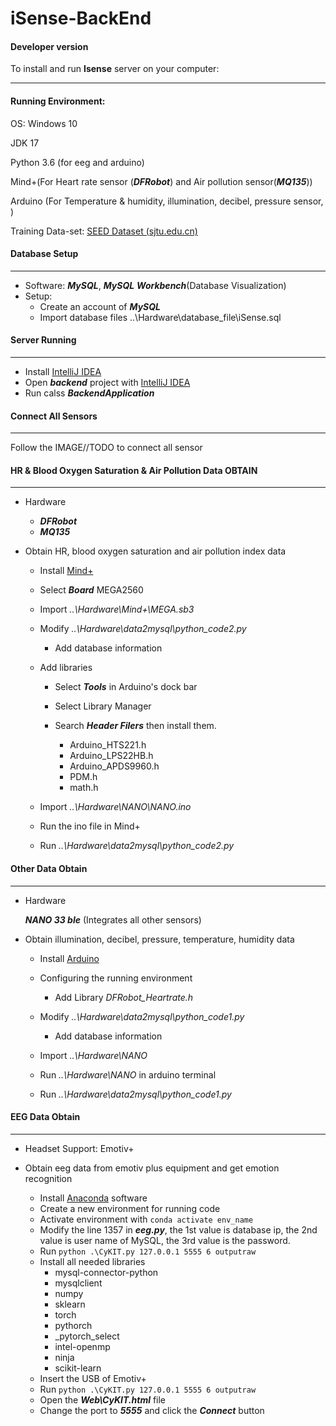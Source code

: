 # iSense-BackEnd

#### Developer version

To install and run **Isense** server on your computer:

-----

#### Running Environment: 

OS: Windows 10

JDK 17

Python 3.6 (for eeg and arduino)

Mind+(For Heart rate sensor (***DFRobot***) and Air pollution sensor(***MQ135***)) 

Arduino (For Temperature & humidity, illumination, decibel, pressure sensor,   )

Training Data-set: [SEED Dataset (sjtu.edu.cn)](https://bcmi.sjtu.edu.cn/home/seed/)



#### Database Setup

-----

* Software: ***MySQL***, ***MySQL*** ***Workbench***(Database Visualization)
* Setup: 
  * Create an account of ***MySQL***
  * Import database files ..\Hardware\database_file\iSense.sql



#### Server Running

---

* Install [IntelliJ IDEA](https://www.jetbrains.com/zh-cn/idea/download/#section=windows)
* Open ***backend*** project with [IntelliJ IDEA](https://www.jetbrains.com/zh-cn/idea/download/#section=windows)
* Run calss ***BackendApplication***



#### Connect All Sensors

----

Follow the IMAGE//TODO to connect all sensor



#### HR & Blood Oxygen Saturation & Air Pollution Data OBTAIN

---

* Hardware

  * ***DFRobot***
  * ***MQ135***

* Obtain HR, blood oxygen saturation and air pollution index data

  * Install [Mind+](https://mindplus.cc/)
  * Select ***Board*** MEGA2560
  * Import *..\Hardware\Mind+\MEGA.sb3*
  * Modify *..\Hardware\data2mysql\python_code2.py*
    * Add database information
  * Add libraries

    * Select ***Tools*** in Arduino's dock bar
    * Select Library Manager
    * Search ***Header Filers*** then install them.

      * Arduino_HTS221.h
      * Arduino_LPS22HB.h
      * Arduino_APDS9960.h
      * PDM.h
      * math.h
  * Import *..\Hardware\NANO\NANO.ino*
  * Run the ino file in Mind+
  * Run *..\Hardware\data2mysql\python_code2.py*



#### Other Data Obtain

------

* Hardware 

  ***NANO 33 ble*** (Integrates all other sensors)

* Obtain illumination, decibel, pressure, temperature, humidity data

  * Install [Arduino](https://www.arduino.cc/)

  * Configuring the running environment

    * Add Library *DFRobot_Heartrate.h*

  * Modify *..\Hardware\data2mysql\python_code1.py*

    * Add database information

  * Import *..\Hardware\NANO* 
  
  * Run *..\Hardware\NANO* in arduino terminal
  
  * Run *..\Hardware\data2mysql\python_code1.py*
  
    

#### EEG Data Obtain

----

* Headset Support: Emotiv+

* Obtain eeg data from emotiv plus equipment and get emotion recognition  
  * Install [Anaconda](https://www.anaconda.com/) software
  * Create a new environment for running code
  * Activate environment with  `conda activate env_name`
  * Modify the  line 1357 in ***eeg.py***, the 1st value is database ip, the 2nd value is user name of MySQL, the 3rd value is the password.
  * Run  `python .\CyKIT.py 127.0.0.1 5555 6 outputraw`
  * Install all needed libraries 
    * mysql-connector-python
    * mysqlclient
    * numpy
    * sklearn
    * torch
    * pythorch
    * _pytorch_select
    * intel-openmp
    * ninja
    * scikit-learn
  * Insert the USB of Emotiv+
  * Run `python .\CyKIT.py 127.0.0.1 5555 6 outputraw`
  * Open the ***Web\CyKIT.html*** file
  * Change the port to ***5555*** and click the ***Connect*** button



